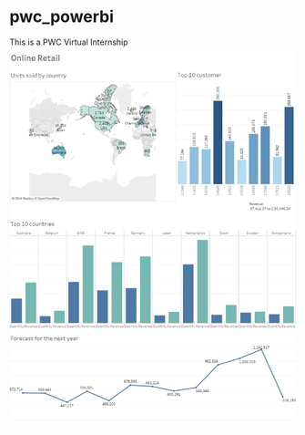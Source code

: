 # pwc_powerbi

This is a PWC Virtual Internship 
 <img src="https://github.com/UMDhodi/Tata_Data_Analysis_Virtual_Intership/blob/main/Dashboard%201.png" alt="banner" >

